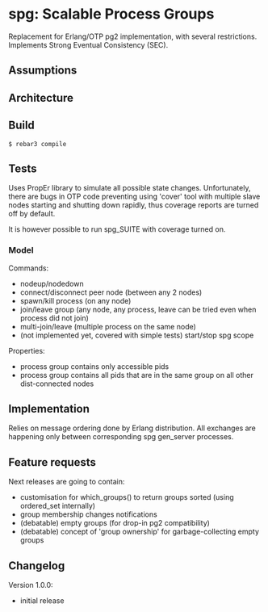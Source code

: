 spg: Scalable Process Groups
=====

Replacement for Erlang/OTP pg2 implementation, with several restrictions.
Implements Strong Eventual Consistency (SEC).

Assumptions
-----------

Architecture
------------

Build
-----

    $ rebar3 compile

Tests
-----
Uses PropEr library to simulate all possible state changes. Unfortunately, there are bugs in OTP code
preventing using 'cover' tool with multiple slave nodes starting and shutting down rapidly, thus 
coverage reports are turned off by default.

It is however possible to run spg_SUITE with coverage turned on.


### Model
Commands:
 * nodeup/nodedown
 * connect/disconnect peer node (between any 2 nodes)
 * spawn/kill process (on any node)
 * join/leave group (any node, any process, leave can be tried even when process did not join)
 * multi-join/leave (multiple process on the same node)
 * (not implemented yet, covered with simple tests) start/stop spg scope
 
Properties:
 * process group contains only accessible pids
 * process group contains all pids that are in the same 
     group on all other dist-connected nodes

Implementation
--------------
Relies on message ordering done by Erlang distribution. All exchanges are happening only between
corresponding spg gen_server processes.

Feature requests
----------------
Next releases are going to contain:
 * customisation for which_groups() to return groups sorted (using ordered_set internally)
 * group membership changes notifications
 * (debatable) empty groups (for drop-in pg2 compatibility)
 * (debatable) concept of 'group ownership' for garbage-collecting empty groups


Changelog
---------
Version 1.0.0:
 - initial release
